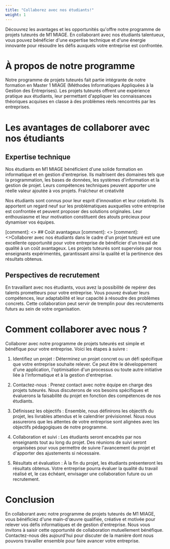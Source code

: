 ```yaml
---
title: "Collaborez avec nos étudiants!"
weight: 1
---
```


Découvrez les avantages et les opportunités qu'offre notre programme de projets tuteurés de M1 MIAGE. En collaborant avec nos étudiants talentueux, vous pouvez bénéficier d'une expertise technique et d'une énergie innovante pour résoudre les défis auxquels votre entreprise est confrontée.

# À propos de notre programme

Notre programme de projets tuteurés fait partie intégrante de notre formation en Master 1 MIAGE (Méthodes Informatiques Appliquées à la Gestion des Entreprises). Les projets tuteurés offrent une expérience pratique aux étudiants, leur permettant d'appliquer les connaissances théoriques acquises en classe à des problèmes réels rencontrés par les entreprises.

# Les avantages de collaborer avec nos étudiants

## Expertise technique

Nos étudiants en M1 MIAGE bénéficient d'une solide formation en informatique et en gestion d'entreprise. Ils maîtrisent des domaines tels que la programmation, les bases de données, les systèmes d'information et la gestion de projet. Leurs compétences techniques peuvent apporter une réelle valeur ajoutée à vos projets.
Fraîcheur et créativité

Nos étudiants sont connus pour leur esprit d'innovation et leur créativité. Ils apportent un regard neuf sur les problématiques auxquelles votre entreprise est confrontée et peuvent proposer des solutions originales. Leur enthousiasme et leur motivation constituent des atouts précieux pour dynamiser vos équipes.

[comment]: <> ## Coût avantageux
[comment]: <>
[comment]: <>Collaborer avec nos étudiants dans le cadre d'un projet tuteuré est une excellente opportunité pour votre entreprise de bénéficier d'un travail de qualité à un coût avantageux. Les projets tuteurés sont supervisés par nos enseignants expérimentés, garantissant ainsi la qualité et la pertinence des résultats obtenus.

## Perspectives de recrutement

En travaillant avec nos étudiants, vous avez la possibilité de repérer des talents prometteurs pour votre entreprise. Vous pouvez évaluer leurs compétences, leur adaptabilité et leur capacité à résoudre des problèmes concrets. Cette collaboration peut servir de tremplin pour des recrutements futurs au sein de votre organisation.

# Comment collaborer avec nous ?

Collaborer avec notre programme de projets tuteurés est simple et bénéfique pour votre entreprise. Voici les étapes à suivre :

1. Identifiez un projet : Déterminez un projet concret ou un défi spécifique que votre entreprise souhaite relever. Ce peut être le développement d'une application, l'optimisation d'un processus ou toute autre initiative liée à l'informatique et à la gestion d'entreprise.

2. Contactez-nous : Prenez contact avec notre équipe en charge des projets tuteurés. Nous discuterons de vos besoins spécifiques et évaluerons la faisabilité du projet en fonction des compétences de nos étudiants.

3. Définissez les objectifs : Ensemble, nous définirons les objectifs du projet, les livrables attendus et le calendrier prévisionnel. Nous nous assurerons que les attentes de votre entreprise sont alignées avec les objectifs pédagogiques de notre programme.

4. Collaboration et suivi : Les étudiants seront encadrés par nos enseignants tout au long du projet. Des réunions de suivi seront organisées pour vous permettre de suivre l'avancement du projet et d'apporter des ajustements si nécessaire.

5. Résultats et évaluation : À la fin du projet, les étudiants présenteront les résultats obtenus. Votre entreprise pourra évaluer la qualité du travail réalisé et, le cas échéant, envisager une collaboration future ou un recrutement.

# Conclusion

En collaborant avec notre programme de projets tuteurés de M1 MIAGE, vous bénéficiez d'une main-d'œuvre qualifiée, créative et motivée pour relever vos défis informatiques et de gestion d'entreprise. Nous vous invitons à saisir cette opportunité de collaboration mutuellement bénéfique. Contactez-nous dès aujourd'hui pour discuter de la manière dont nous pouvons travailler ensemble pour faire avancer votre entreprise.